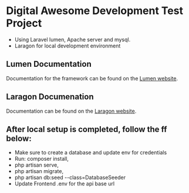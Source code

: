 # Digital Awesome Development Test Project

 - Using Laravel lumen, Apache server and mysql.
 - Laragon for local development environment
 
## Lumen Documentation

Documentation for the framework can be found on the [Lumen website](https://lumen.laravel.com/docs).

## Laragon Documenation

Documentation can be found on the [Laragon website](https://lumen.laravel.com/docs).

## After local setup is completed, follow the ff below:

- Make sure to create a database and update env for credentials
- Run: composer install,
- php artisan serve,
- php artisan migrate,
- php artisan db:seed --class=DatabaseSeeder
- Update Frontend .env for the api base url
